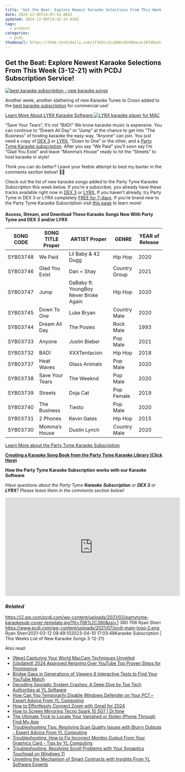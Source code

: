```yaml
---
title: "Get the Beat: Explore Newest Karaoke Selections From This Week (3-12-21) with PCDJ Subscription Service!"
date: 2024-12-05T14:07:53.865Z
updated: 2024-12-09T14:42:24.616Z
tags:
  - product
categories:
  - pcdj
thumbnail: https://thmb.techidaily.com/1f343cc2ca566c6b496acac107d8a3cfc474691f655f34c60ef016476e0a8a74.jpg
---
```


## Get the Beat: Explore Newest Karaoke Selections From This Week (3-12-21) with PCDJ Subscription Service!

[![best karaoke subscription - new karaoke songs](https://i2.wp.com/pcdj.com/wp-content/uploads/2021/03/partytyme-karaokesub-cover-template.jpg?resize=706%2C321&ssl=1)](https://i2.wp.com/pcdj.com/wp-content/uploads/2021/03/partytyme-karaokesub-cover-template.jpg?fit=706%2C360&ssl=1 "best karaoke subscription - new karaoke songs")

Another week, another slathering of new Karaoke Tunes to Croon added to the [best karaoke subscription](https://tools.techidaily.com/pcdj/products/) for commercial use!

[Learn More About LYRX Karaoke Software ![LYRX karaoke player for MAC](https://i2.wp.com/pcdj.com/wp-content/uploads/2018/03/MacBook_Pro_lyrx-withsinger-tv.png?fit=300%2C162&ssl=1 "LYRX karaoke player for MAC")](http://www.lyrxkaraoke.com)

“Save Your Tears”, It’s not “BAD!” We know karaoke music is expensive. You can continue to “Dream All Day” or “Jump” at the chance to get into “The Business” of hosting karaoke the easy way. “Anyone” can join. You just need a copy of [DEX 3](https://tools.techidaily.com/pcdj/products/) or [LYRX](http://www.lyrxkaraoke.com/), “Down to One” or the other, and a [Party Tyme Karaoke subscription](https://tools.techidaily.com/pcdj/products/). After you say “We Paid” you’ll soon say I’m “Glad You Exist” and leave “Momma’s House” ready to hit the “Streets” to host karaoke in style!

Think you can do better? Leave your feeble attempt to best my banter in the comments section below! 🎤😂

Check out the list of new karaoke songs added to the Party Tyme Karaoke Subscription this week below. If you’re a subscriber, you already have these tracks available right now in [DEX 3](https://tools.techidaily.com/pcdj/products/) or [LYRX.](http://www.lyrxkaraoke.com/) If you haven’t already, try Party Tyme in DEX 3 or LYRX completely [FREE for 7-days](https://tools.techidaily.com/pcdj/products/). If you’re brand new to the Party Tyme Karaoke Subscription visit [this page](https://tools.techidaily.com/pcdj/products/) to learn more!

#### Access, Stream, and Download These Karaoke Songs Now With Party Tyme and DEX 3 and/or LYRX

| **SONG CODE** | **SONG TITLE Proper** | **ARTIST Proper**                     | **GENRE**     | **YEAR of Release** |
| ------------- | --------------------- | ------------------------------------- | ------------- | ------------------- |
| SYB03748      | We Paid               | Lil Baby & 42 Dugg                    | Hip Hop       | 2020                |
| SYB03746      | Glad You Exist        | Dan + Shay                            | Country Group | 2021                |
| SYB03747      | Jump                  | DaBaby ft. YoungBoy Never Broke Again | Hip Hop       | 2020                |
| SYB03745      | Down To One           | Luke Bryan                            | Country Male  | 2020                |
| SYB03744      | Dream All Day         | The Posies                            | Rock Male     | 1993                |
| SYB03733      | Anyone                | Justin Bieber                         | Pop Male      | 2021                |
| SYB03732      | BAD!                  | XXXTentacion                          | Hip Hop       | 2018                |
| SYB03737      | Heat Waves            | Glass Animals                         | Pop Male      | 2020                |
| SYB03738      | Save Your Tears       | The Weeknd                            | Pop Male      | 2020                |
| SYB03739      | Streets               | Doja Cat                              | Pop Female    | 2019                |
| SYB03740      | The Business          | Tiesto                                | Pop Male      | 2020                |
| SYB03731      | 2 Phones              | Kevin Gates                           | Hip Hop       | 2015                |
| SYB03730      | Momma’s House         | Dustin Lynch                          | Country Male  | 2020                |

[Learn More about the Party Tyme Karaoke Subscription](https://tools.techidaily.com/pcdj/products/)

[**Creating a Karaoke Song Book from the Party Tyme Karaoke Library (Click Here)**](https://tools.techidaily.com/pcdj/products/)

**How the Party Tyme Karaoke Subscription works with our Karaoke Software**  

_Have questions about the Party Tyme **Karaoke Subscription** or **DEX 3** or **LYRX**? Please leave them in the comments section below!_

<!-- affiliate ads begin -->
<iframe width="560" height="315" src="https://www.youtube.com/embed/X18Dq7rV-xI?si=twFfXIPD0TFmC5EM" title="YouTube video player" frameborder="0" allow="accelerometer; autoplay; clipboard-write; encrypted-media; gyroscope; picture-in-picture; web-share" referrerpolicy="strict-origin-when-cross-origin" allowfullscreen></iframe>
<!-- affiliate ads end -->

### _Related_

https://i2.wp.com/pcdj.com/wp-content/uploads/2021/03/partytyme-karaokesub-cover-template.jpg?fit=706%2C360&ssl=1 360 706 Ryan Sherr https://www.pcdj.com/wp-content/uploads/2021/07/pcdj-main-logo-2.png Ryan Sherr2021-03-12 09:49:102023-04-10 17:03:48Karaoke Subscription | This Weeks List of New Karaoke Songs 3-12-21}

<ins class="adsbygoogle"
     style="display:block"
     data-ad-format="autorelaxed"
     data-ad-client="ca-pub-7571918770474297"
     data-ad-slot="1223367746"></ins>

<ins class="adsbygoogle"
     style="display:block"
     data-ad-client="ca-pub-7571918770474297"
     data-ad-slot="8358498916"
     data-ad-format="auto"
     data-full-width-responsive="true"></ins>

<span class="atpl-alsoreadstyle">Also read:</span>
<div><ul>
<li><a href="https://screen-recording.techidaily.com/new-capturing-your-world-maccam-techniques-unveiled/"><u>[New] Capturing Your World MacCam Techniques Unveiled</u></a></li>
<li><a href="https://youtube-lab.techidaily.com/ed-2024-approved-reigning-over-youtube-top-proven-steps-for-prominence/"><u>[Updated] 2024 Approved Reigning Over YouTube Top Proven Steps for Prominence</u></a></li>
<li><a href="https://youtube-clips.techidaily.com/bridge-gaps-in-generations-of-viewers-6-interactive-tests-to-find-your-youtube-match/"><u>Bridge Gaps in Generations of Viewers 6 Interactive Tests to Find Your YouTube Match</u></a></li>
<li><a href="https://discover-amazing.techidaily.com/decoding-sporadic-system-crashes-a-deep-dive-by-top-tech-authorities-at-yl-software/"><u>Decoding Sporadic System Crashes: A Deep Dive by Top Tech Authorities at YL Software</u></a></li>
<li><a href="https://discover-amazing.techidaily.com/how-can-you-temporarily-disable-windows-defender-on-your-pc-expert-advice-from-yl-computing/"><u>How Can You Temporarily Disable Windows Defender on Your PC? – Expert Advice From YL Computing</u></a></li>
<li><a href="https://some-knowledge.techidaily.com/how-to-effortlessly-connect-zoom-with-gmail-for-2024/"><u>How to Effortlessly Connect Zoom with Gmail for 2024</u></a></li>
<li><a href="https://screen-mirror.techidaily.com/how-to-screen-mirroring-tecno-spark-10-5g-drfone-by-drfone-android/"><u>How to Screen Mirroring Tecno Spark 10 5G? | Dr.fone</u></a></li>
<li><a href="https://fox-that.techidaily.com/the-ultimate-trick-to-locate-your-vanished-or-stolen-iphone-through-find-my-app/"><u>The Ultimate Trick to Locate Your Vanished or Stolen iPhone Through Find My App</u></a></li>
<li><a href="https://discover-amazing.techidaily.com/troubleshooting-tips-resolving-scan-quality-issues-with-blurry-outputs-expert-advice-from-yl-computing/"><u>Troubleshooting Tips: Resolving Scan Quality Issues with Blurry Outputs - Expert Advice From YL Computing</u></a></li>
<li><a href="https://discover-amazing.techidaily.com/troubleshooting-how-to-fix-incorrect-monitor-output-from-your-graphics-card-tips-by-yl-computing/"><u>Troubleshooting: How to Fix Incorrect Monitor Output From Your Graphics Card - Tips by YL Computing</u></a></li>
<li><a href="https://common-error.techidaily.com/troubleshooting-resolving-scroll-problems-with-your-synaptics-touchpad-on-windows-11/"><u>Troubleshooting: Resolving Scroll Problems with Your Synaptics Touchpad on Windows 11</u></a></li>
<li><a href="https://discover-amazing.techidaily.com/unveiling-the-mechanism-of-smart-contracts-with-insights-from-yl-software-experts/"><u>Unveiling the Mechanism of Smart Contracts with Insights From YL Software Experts</u></a></li>
</ul></div>

